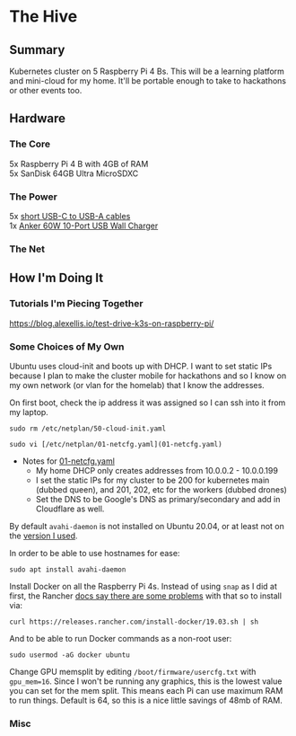 # The Hive

## Summary

Kubernetes cluster on 5 Raspberry Pi 4 Bs. This will be a learning platform and mini-cloud for my home.  It'll be portable enough to take to hackathons or other events too.

## Hardware

### The Core
5x Raspberry Pi 4 B with 4GB of RAM  
5x SanDisk 64GB Ultra MicroSDXC

### The Power
5x [short USB-C to USB-A cables](https://www.amazon.com/gp/product/B07NL8CMKR/)  
1x [Anker 60W 10-Port USB Wall Charger](https://www.amazon.com/gp/product/B00YRYS4T4/)

### The Net

## How I'm Doing It

### Tutorials I'm Piecing Together

https://blog.alexellis.io/test-drive-k3s-on-raspberry-pi/  


### Some Choices of My Own
Ubuntu uses cloud-init and boots up with DHCP. I want to set static IPs because I plan to make the cluster mobile for hackathons and so I know on my own network (or vlan for the homelab) that I know the addresses.

On first boot, check the ip address it was assigned so I can ssh into it from my laptop.

`sudo rm /etc/netplan/50-cloud-init.yaml`  

`sudo vi [/etc/netplan/01-netcfg.yaml](01-netcfg.yaml)`  

*  Notes for [01-netcfg.yaml](01-netcfg.yaml)
    *  My home DHCP only creates addresses from 10.0.0.2 - 10.0.0.199
    *  I set the static IPs for my cluster to be 200 for kubernetes main (dubbed queen), and 201, 202, etc for the workers (dubbed drones)
    *  Set the DNS to be Google's DNS as primary/secondary and add in Cloudflare as well.

By default `avahi-daemon` is not installed on Ubuntu 20.04, or at least not on the [version I used](https://ubuntu.com/download/raspberry-pi/thank-you?version=20.04&architecture=arm64+raspi).

In order to be able to use hostnames for ease:

`sudo apt install avahi-daemon`

Install Docker on all the Raspberry Pi 4s. Instead of using `snap` as I did at first, the Rancher [docs say there are some problems](https://rancher.com/docs/k3s/latest/en/advanced/#using-docker-as-the-container-runtime) with that so to install via:

`curl https://releases.rancher.com/install-docker/19.03.sh | sh`

And to be able to run Docker commands as a non-root user:

`sudo usermod -aG docker ubuntu`

Change GPU memsplit by editing `/boot/firmware/usercfg.txt` with `gpu_mem=16`.  Since I won't be running any graphics, this is the lowest value you can set for the mem split. This means each Pi can use maximum RAM to run things. Default is 64, so this is a nice little savings of 48mb of RAM.

### Misc